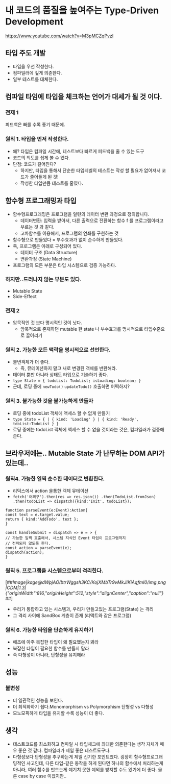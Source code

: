# 내 코드의 품질을 높여주는 Type-Driven Development

https://www.youtube.com/watch?v=M3pMCZqPvzI

## 타입 주도 개발

- 타입을 우선 작성한다.
- 컴파일러에 깊게 의존한다.
- 일부 테스트를 대체한다.

## 컴파일 타임에 타입을 체크하는 언어가 대세가 될 것 이다.

### 전제 1

피드백은 빠를 수록 좋기 때문에.

### 원칙 1. 타입을 먼저 작성한다.

- 왜? 타입은 컴파일 시간에, 테스트보다 빠르게 피드백을 줄 수 있는 도구
- 코드의 의도를 쉽게 볼 수 있다.
- 단점: 코드가 길어진다?
  - 하지만, 타입을 통해서 단순한 타입레벨의 테스트는 작성 할 필요가 없어져서 코드가 줄어들게 된 것!
  - 작성한 타입만큼 테스트를 줄였다.

## 함수형 프로그래밍과 타입

- 함수형프로그래밍은 프로그램을 일련의 데이터 변환 과정으로 정의합니다.
  - 데이터변환: 입력을 받아서, 다른 출력으로 전환하는 함수 f 를 프로그램이라고 부르는 것 과 같다.
  - 고차함수를 이용해서, 프로그램의 연쇄를 구현하는 것
- 함수형으로 만들었다 = 부수효과가 없이 순수하게 만들었다.
- 즉, 프로그램은 아래로 구성되어 있다.
  - 데이터 구조 (Data Structure)
  - 변환과정 (State Machine)
- 프로그램의 모든 부분은 타입 시스템으로 검증 가능하다.

### 하지만..드러나지 않는 부분도 있다.

- Mutable State
- Side-Effect

### 전제 2

- 암묵적인 것 보다 명시적인 것이 낫다.
  - 암묵적으로 존재하던 mutable 한 state 나 부수효과를 명시적으로 타입수준으로 끌어리기

### 원칙 2. 가능한 모든 맥락을 명시적으로 선언한다.

- 불변객체가 더 좋다.
  - 즉, 뮤테이션하지 말고 새로 변경된 객체를 반환해라.
- 데이터 뿐만 아니라 상태도 타입으로 기술하기 좋다.
- `type State = { todoList: TodoList; isLoading: boolean; }`
- 근데, 로딩 중에 `newTodo()` `updateTodo()` 호출하면 어떡하지?

### 원칙 3. 불가능한 것을 불가능하게 만들자

- 로딩 중에 todoList 객체에 액세스 할 수 없게 만들기
- `type State = { | { kind: 'Loading' } | { kind: 'Ready', tdoList:TodoList } }`
- 로딩 중에는 todoList 객체에 액세스 할 수 없을 것이라는 것은, 컴파일러가 검증해준다.

## 브라우저에는.. Mutable State 가 난무하는 DOM API가 있는데..

### 원칙4. 가능한 일찍 순수한 데이터로 변환한다.

- 리덕스에서 action 을통한 객체 뮤테이션
- `fetch('어쩌구').then(res => res.json()) .then(TodoList.fromJson) .then(todoList => dispatch({kind:'Init', todoList});`

```
function parseEvent(e:Event):Action{
const text = e.target.value;
return { kind:'AddTodo', text };
}

const handleSubmit = dispatch => e = > {
// 가능한 일찍 호출해서, 시스템 지식인 Event 타입이 프로그램까지
// 전파되지 않도록 한다.
const action = parseEvent(e);
dispatch(action);
}
```

### 원칙 5. 프로그램을 시스템으로부터 격리한다.

[##_Image|kage@dWpjAO/btrWggsh3KC/KojXMbTr9vMkJIKiAqfmI0/img.png|CDM|1.3|{"originWidth":816,"originHeight":512,"style":"alignCenter","caption":"null"}_##]

- 우리가 통합하고 있는 시스템과, 우리가 만들고있는 프로그램(State) 는 격리
- 그 격리 사이에 SandBox 계층이 존재 (리액트와 같은 프로그램)

### 원칙 6. 가능한 타입을 단순하게 유지하기

- 애초에 아주 복잡한 타입이 왜 필요했는지 봐라
- 복잡한 타입이 필요한 함수를 만들지 말라
- 즉 다형성이 아니라, 단형성을 유지해라

## 성능

### 불변성

- 더 일관적인 성능을 보인다.
- 더 최적화하기 쉽다.Monomorphism vs Polymorphism 단형성 vs 다형성
- 모노모픽하게 타입을 유지할 수록 성능이 더 좋다.

## 생각

- 테스트코드를 최소화하고 컴파일 시 타입체크에 최대한 의존한다는 생각 자체가 매우 좋은 것 같다. 컴파일러가 제일 좋은 테스트도구다.
- 다형성보다 단형성을 추구하는게 제일 신기한 포인트였다. 굉장히 함수형프로그래밍적인 사고인데, 다른 타입-같은 동작을 하게 된다면 하나의 함수에서 처리하는게 아니라, 여러 함수를 만드는게 예기치 못한 예외를 방지할 수도 있기에 더 좋다. 물론 case by case 이겠지만..
